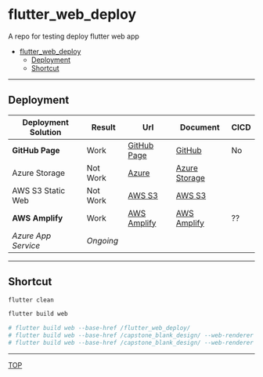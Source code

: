 # flutter_web_deploy

A repo for testing deploy flutter web app

- [flutter\_web\_deploy](#flutter_web_deploy)
  - [Deployment](#deployment)
  - [Shortcut](#shortcut)

---

## Deployment

| Deployment Solution | Result    | Url                                                                                | Document                                              | CICD |
| ------------------- | --------- | ---------------------------------------------------------------------------------- | ----------------------------------------------------- | ---- |
| **GitHub Page**     | Work      | [GitHub Page](https://simonangel-fong.github.io/chowpati/)                         | [GitHub](./doc/github_page/github_page.md)            | No   |
| Azure Storage       | Not Work  | [Azure](https://capstonewebhosting.z14.web.core.windows.net/)                      | [Azure Storage](./doc/azure_storage/azure_storage.md) |      |
| AWS S3 Static Web   | Not Work  | [AWS S3](http://humber-capstone-webhosting.s3-website.ca-central-1.amazonaws.com/) | [AWS S3](./doc/aws_s3/aws_s3.md)                      |      |
| **AWS Amplify**     | Work      | [AWS Amplify](https://dev-page.dbunn4jlo11r2.amplifyapp.com/)                      | [AWS Amplify](./doc/aws_amplify/aws_amplify.md)            | ??  |
| _Azure App Service_ | _Ongoing_ |                                                                                    |                                                       |      |

---

## Shortcut

```sh
flutter clean

flutter build web

# flutter build web --base-href /flutter_web_deploy/
# flutter build web --base-href /capstone_blank_design/ --web-renderer html
# flutter build web --base-href /capstone_blank_design/ --web-renderer canvaskit

```

---

[TOP](#flutter_web_deploy)
